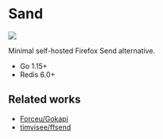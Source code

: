 # Sand

![](https://github.com/bookgin/sand/actions/workflows/test.yml/badge.svg)

Minimal self-hosted Firefox Send alternative.

- Go 1.15+
- Redis 6.0+

## Related works

- [Forceu/Gokapi](https://github.com/Forceu/Gokapi)
- [timvisee/ffsend](https://github.com/timvisee/ffsend)
